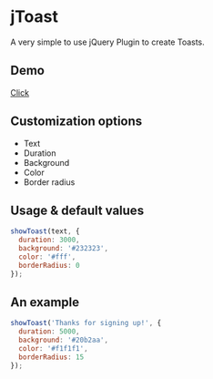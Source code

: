 # jToast
A very simple to use jQuery Plugin to create Toasts.

## Demo
[Click](https://l2g.cc/projects/jToast/)

## Customization options
* Text
* Duration
* Background
* Color
* Border radius

## Usage & default values
```javascript
showToast(text, {
  duration: 3000,
  background: '#232323',
  color: '#fff',
  borderRadius: 0
});
```

## An example
```javascript
showToast('Thanks for signing up!', {
  duration: 5000,
  background: '#20b2aa',
  color: '#f1f1f1',
  borderRadius: 15
});
